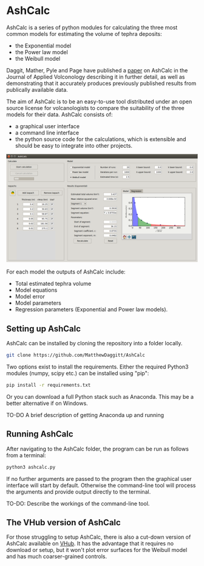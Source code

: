 # AshCalc

AshCalc is a series of python modules for calculating the three most common models for estimating the volume of tephra deposits:

 * the Exponential model
 * the Power law model
 * the Weibull model
 
Daggit, Mather, Pyle and Page have published a  [paper](http://www.appliedvolc.com/content/3/1/7) on AshCalc in the Journal of Applied Volconology describing it in further detail, as well as demonstrating that it accurately produces previously published results from publically available data.

The aim of AshCalc is to be an easy-to-use tool distributed
under an open source license for volcanologists to compare
the suitability of the three models for their data. AshCalc
consists of:
 
 * a graphical user interface
 * a command line interface
 * the python source code for the calculations, which is extensible and should be easy to integrate into other projects.

![AshCalc graphical user interface](/images/gui.png?raw=true "Optional Title")

For each model the outputs of AshCalc include:

 * Total estimated tephra volume
 * Model equations
 * Model error
 * Model parameters
 * Regression parameters (Exponential and Power law models).



## Setting up AshCalc

AshCalc can be installed by cloning the repository into a folder locally. 

```bash
git clone https://github.com/MatthewDaggitt/AshCalc
```
Two options exist to install the requirements. Either the required Python3 modules (numpy, scipy etc.) can be installed using "pip":

```bash
pip install -r requirements.txt
```
Or you can download a full Python stack such as Anaconda. This may be a better alternative if on Windows.

TO-DO A brief description of getting Anaconda up and running


## Running AshCalc

After navigating to the AshCalc folder, the program can be run as follows from a terminal:

```bash
python3 ashcalc.py
```

If no further arguments are passed to the program then the graphical user interface will start by default. Otherwise the command-line tool will process the arguments and provide output directly to the terminal.

TO-DO: Describe the workings of the command-line tool.

## The VHub version of AshCalc

For those struggling to setup AshCalc, there is also a cut-down version of AshCalc available on [VHub](https://vhub.org/resources/ashcalc). It has the advantage that it requires no download or setup, but it won't plot error surfaces for the Weibull model and has much coarser-grained controls.